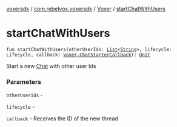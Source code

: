 [voxersdk](../../index.md) / [com.rebelvox.voxersdk](../index.md) / [Voxer](index.md) / [startChatWithUsers](./start-chat-with-users.md)

# startChatWithUsers

`fun startChatWithUsers(otherUserIds: `[`List`](https://kotlinlang.org/api/latest/jvm/stdlib/kotlin.collections/-list/index.html)`<`[`String`](https://kotlinlang.org/api/latest/jvm/stdlib/kotlin/-string/index.html)`>, lifecycle: Lifecycle, callback: `[`Voxer.ChatStarterCallback`](-chat-starter-callback/index.md)`): `[`Unit`](https://kotlinlang.org/api/latest/jvm/stdlib/kotlin/-unit/index.html)

Start a new [Chat](../../com.rebelvox.voxersdk.chat/-chat/index.md) with other user Ids

### Parameters

`otherUserIds` -

`lifecycle` -

`callback` - Receives the ID of the new thread